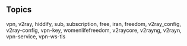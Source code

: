 ## Topics

vpn, v2ray, hiddify, sub, subscription, free, iran, freedom, v2ray_config, v2ray-config, vpn-key, womenlifefreedom, v2raycore, v2rayng, v2rayn, vpn-service, vpn-ws-tls
